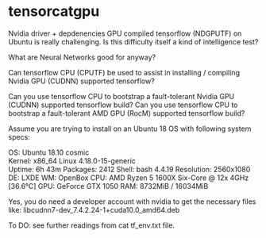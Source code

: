# tensorcatgpu
Nvidia driver + depdenencies GPU compiled tensorflow (NDGPUTF) on Ubuntu is really challenging. Is this difficulty itself a kind of intelligence test? 

What are Neural Networks good for anyway? 

Can tensorflow CPU (CPUTF) be used to assist in installing / compiling Nvidia GPU (CUDNN) supported tensorflow?

Can you use tensorflow CPU to bootstrap a fault-tolerant Nvidia GPU (CUDNN) supported tensorflow build?
Can you use tensorflow CPU to bootstrap a fault-tolerant AMD GPU (RocM) supported tensorflow build?


Assume you are trying to install on an Ubuntu 18 OS with following system specs: 

OS: Ubuntu 18.10 cosmic                                                                                              
 Kernel: x86_64 Linux 4.18.0-15-generic                    
 Uptime: 6h 43m
 Packages: 2412
 Shell: bash 4.4.19
 Resolution: 2560x1080
 DE: LXDE
 WM: OpenBox
 CPU: AMD Ryzen 5 1600X Six-Core @ 12x 4GHz [36.6°C]
 GPU: GeForce GTX 1050
 RAM: 8732MiB / 16034MiB


Yes, you do need a developer account with nvidia to get the necessary files like: libcudnn7-dev_7.4.2.24-1+cuda10.0_amd64.deb

To DO: see further readings from cat tf_env.txt file. 
